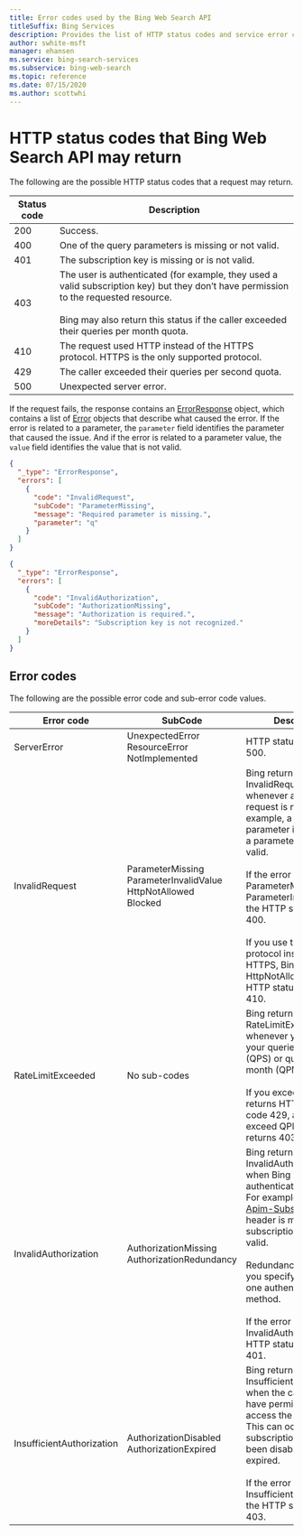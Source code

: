 ```yaml
---
title: Error codes used by the Bing Web Search API
titleSuffix: Bing Services
description: Provides the list of HTTP status codes and service error codes that Bing Search may return.
author: swhite-msft
manager: ehansen
ms.service: bing-search-services
ms.subservice: bing-web-search
ms.topic: reference
ms.date: 07/15/2020
ms.author: scottwhi
---
```


# HTTP status codes that Bing Web Search API may return

The following are the possible HTTP status codes that a request may return.  
  
|Status code|Description  
|-|-  
|200|Success. 
|400|One of the query parameters is missing or not valid.
|401|The subscription key is missing or is not valid.
|403|The user is authenticated (for example, they used a valid subscription key) but they don’t have permission to the requested resource.<br/><br/>Bing may also return this status if the caller exceeded their queries per month quota.
|410|The request used HTTP instead of the HTTPS protocol. HTTPS is the only supported protocol.
|429|The caller exceeded their queries per second quota.
|500|Unexpected server error.

If the request fails, the response contains an [ErrorResponse](response-objects.md#errorresponse) object, which contains a list of [Error](response-objects.md#errorresponse) objects that describe what caused the error. If the error is related to a parameter, the `parameter` field identifies the parameter that caused the issue. And if the error is related to a parameter value, the `value` field identifies the value that is not valid.

```json
{
  "_type": "ErrorResponse", 
  "errors": [
    {
      "code": "InvalidRequest", 
      "subCode": "ParameterMissing", 
      "message": "Required parameter is missing.", 
      "parameter": "q" 
    }
  ]
}

{
  "_type": "ErrorResponse", 
  "errors": [
    {
      "code": "InvalidAuthorization", 
      "subCode": "AuthorizationMissing", 
      "message": "Authorization is required.", 
      "moreDetails": "Subscription key is not recognized."
    }
  ]
}
```

## Error codes

The following are the possible error code and sub-error code values.

|Error code|SubCode|Description
|-|-|-
|ServerError|UnexpectedError<br/>ResourceError<br/>NotImplemented|HTTP status code is 500.
|InvalidRequest|ParameterMissing<br/>ParameterInvalidValue<br/>HttpNotAllowed<br/>Blocked|Bing returns InvalidRequest whenever any part of the request is not valid. For example, a required parameter is missing or a parameter value is not valid.<br/><br/>If the error is ParameterMissing or ParameterInvalidValue, the HTTP status code is 400.<br/><br/>If you use the HTTP protocol instead of HTTPS, Bing returns HttpNotAllowed, and the HTTP status code is 410.
|RateLimitExceeded|No sub-codes|Bing returns RateLimitExceeded whenever you exceed your queries per second (QPS) or queries per month (QPM) quota.<br/><br/>If you exceed QPS, Bing returns HTTP status code 429, and if you exceed QPM, Bing returns 403.
|InvalidAuthorization|AuthorizationMissing<br/>AuthorizationRedundancy|Bing returns InvalidAuthorization when Bing cannot authenticate the caller. For example, the [Ocp-Apim-Subscription-Key](headers.md#subscriptionkey) header is missing or the subscription key is not valid.<br/><br/>Redundancy occurs if you specify more than one authentication method.<br/><br/>If the error is InvalidAuthorization, the HTTP status code is 401.
|InsufficientAuthorization|AuthorizationDisabled<br/>AuthorizationExpired|Bing returns InsufficientAuthorization when the caller does not have permissions to access the resource. This can occur if the subscription key has been disabled or has expired. <br/><br/>If the error is InsufficientAuthorization, the HTTP status code is 403.

